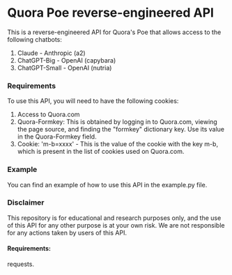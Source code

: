 # Quora Poe reverse-engineered API
This is a reverse-engineered API for Quora's Poe that allows access to the following chatbots:

1. Claude - Anthropic (a2)
2. ChatGPT-Big - OpenAI (capybara)
3. ChatGPT-Small - OpenAI (nutria)
### Requirements
To use this API, you will need to have the following cookies:

1. Access to Quora.com
2. Quora-Formkey: This is obtained by logging in to Quora.com, viewing the page source, and finding the "formkey" dictionary key. Use its value in the Quora-Formkey field.
3. Cookie: 'm-b=xxxx' - This is the value of the cookie with the key m-b, which is present in the list of cookies used on Quora.com.

### Example
You can find an example of how to use this API in the example.py file.

### Disclaimer
This repository is for educational and research purposes only, and the use of this API for any other purpose is at your own risk. We are not responsible for any actions taken by users of this API.

#### Requirements: 
requests. 
